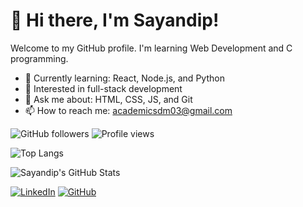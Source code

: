 # 👋 Hi there, I'm Sayandip!
Welcome to my GitHub profile. I'm learning Web Development and C programming.

- 🌱 Currently learning: React, Node.js, and Python
- 🧠 Interested in full-stack development
- 💬 Ask me about: HTML, CSS, JS, and Git
- 📫 How to reach me: academicsdm03@gmail.com


![GitHub followers](https://img.shields.io/github/followers/ItsKungFuPanda?label=Followers)
![Profile views](https://komarev.com/ghpvc/?username=ItsKungFuPanda&color=blue)

![Top Langs](https://github-readme-stats.vercel.app/api/top-langs/?username=ItsKungFuPanda&layout=compact)


![Sayandip's GitHub Stats](https://github-readme-stats.vercel.app/api?username=ItsKungFuPanda&show_icons=true&theme=radical)


[![LinkedIn](https://img.shields.io/badge/-LinkedIn-blue?logo=linkedin&logoColor=white)](https://www.linkedin.com/in/sayandip-manna-71b610244)
[![GitHub](https://img.shields.io/badge/-GitHub-black?logo=github&logoColor=white)](https://github.com/ItsKungFuPanda)
